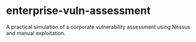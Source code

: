 # enterprise-vuln-assessment
A practical simulation of a corporate vulnerability assessment using Nessus and manual exploitation.
